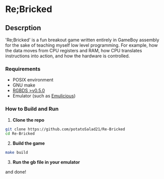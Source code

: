 # Re;Bricked

## Descrption
'Re;Bricked' is a fun breakout game written entirely in GameBoy assembly for the sake of teaching myself low level programming. For example, how the data moves from CPU registers and RAM, how CPU translates instructions into action, and how the hardware is controlled.

### Requirements
- POSIX environment
- GNU make
- [RGBDS >v0.5.0](https://rgbds.gbdev.io/install)
- Emulator (such as [Emulicious](https://emulicious.net/))

### How to Build and Run
1. **Clone the repo**
```sh
git clone https://github.com/potatoSalad21/Re-Bricked
cd Re-Bricked
```
2. **Build the game**
```sh
make build
```
3. **Run the gb file in your emulator**

and done!
